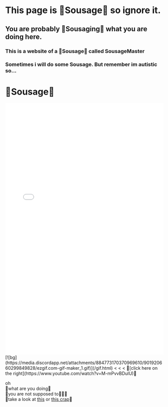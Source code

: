 # This page is 🌭Sousage🌭 so ignore it.<br/>
## You are probably 🌭Sousaging🌭 what you are doing here.<br/>
### This is a website of a 🌭Sousage🌭 called SousageMaster
### Sometimes i will do some Sousage. But remember im **autistic** so...

# 🌭**Sousage**🌭

<iframe align="center" height="800" width="100%" frameborder="0" scrolling="no" src="gif.html"></iframe>
[![bg](https://media.discordapp.net/attachments/884773170370969610/901920660299849828/ezgif.com-gif-maker_1.gif)](/gif.html)
< < < 🌭[click here on the right](https://www.youtube.com/watch?v=M-mPvvBDulU)🌭











oh<br/>
🌭what are you doing🌭 <br/>
🌭you are not supposed to🌭🌭🌭 <br/>
🌭take a look at [this](https://www.youtube.com/watch?v=24ZYGxiVU5s) or [this crap](http://ilysomuch.com)🌭 <br/>
